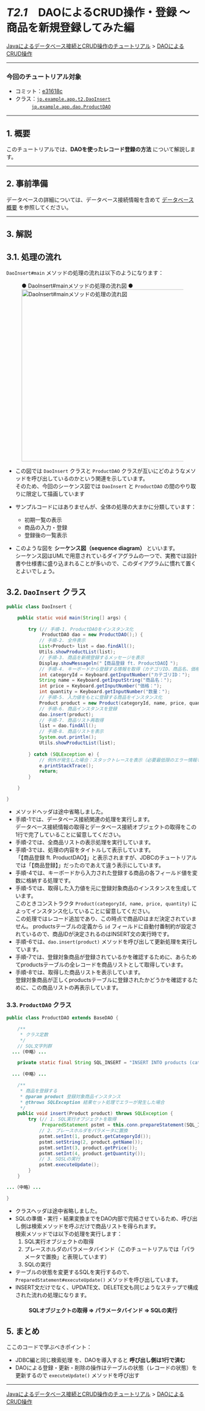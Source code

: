 # *T2.1*　DAOによるCRUD操作・登録 ～ 商品を新規登録してみた編

[Javaによるデータベース接続とCRUD操作のチュートリアル](../tutorials.md) > [DAOによるCRUD操作](./20-dao.md)

---
### 今回のチュートリアル対象

- コミット：[e31618c](https://github.com/612-teacher001/jbasic-dao-demo/commit/e31618c)
- クラス：[`jp.example.app.t2.DaoInsert`](https://github.com/612-teacher001/jbasic-dao-demo/blob/main/src/main/java/jp/example/app/t2/DaoInsert.java)  
　　　[`jp.example.app.dao.ProductDAO`](https://github.com/612-teacher001/jbasic-dao-demo/blob/main/src/main/java/jp/example/app/dao/ProductDAO.java)

---

## 1. 概要

このチュートリアルでは、**DAOを使ったレコード登録の方法** について解説します。

---

## 2. 事前準備

データベースの詳細については、データベース接続情報を含めて [データベース概要](../00-database.md) を参照してください。

---

## 3. 解説

## 3.1. 処理の流れ
`DaoInsert#main` メソッドの処理の流れは以下のようになります：
<figure>
<figcaption>● DaoInsert#mainメソッドの処理の流れ図 ●</figcaption>
<!-- ![ProductDAO初期形態](../img/productdao.png) -->
<img src="../img/daoinsert_seq.png" width="450" alt="DaoInsert#mainメソッドの処理の流れ図" />
</figure>

- この図では `DaoInsert` クラスと `ProductDAO` クラスが互いにどのようなメソッドを呼び出しているのかという関連を示しています。  
そのため、今回のシーケンス図では `DaoInsert` と `ProductDAO` の間のやり取りに限定して描画しています
- サンプルコードにはありませんが、全体の処理の大まかに分類しています：

	- 初期一覧の表示
	- 商品の入力・登録
	- 登録後の一覧表示

- このような図を **シーケンス図（sequence diagram）** といいます。  
シーケンス図はUMLで用意されているダイアグラムの一つで、実務では設計書や仕様書に盛り込まれることが多いので、このダイアグラムに慣れて置くとよいでしょう。

## 3.2. `DaoInsert` クラス
```java
public class DaoInsert {

	public static void main(String[] args) {
		
		try (// 手順-1. ProductDAOをインスタンス化
			 ProductDAO dao = new ProductDAO();) {
			// 手順-2. 全件表示
			List<Product> list = dao.findAll();
			Utils.showProductList(list);
			// 手順-3. 商品を新規登録するメッセージを表示
			Display.showMessageln("【商品登録 ft. ProductDAO】");
			// 手順-4. キーボードから登録する情報を取得（カテゴリID、商品名、価格、数量）
			int categoryId = Keyboard.getInputNumber("カテゴリID：");
			String name = Keyboard.getInputString("商品名：");
			int price = Keyboard.getInputNumber("価格：");
			int quantity = Keyboard.getInputNumber("数量：");
			// 手順-5. 入力値をもとに登録する商品をインスタンス化
			Product product = new Product(categoryId, name, price, quantity);
			// 手順-6. 商品インスタンスを登録
			dao.insert(product);
			// 手順-7. 商品リスト再取得
			list = dao.findAll();
			// 手順-8. 商品リストを表示
			System.out.println();
			Utils.showProductList(list);
			
		} catch (SQLException e) {
			// 例外が発生した場合：スタックトレースを表示（必要最低限のエラー情報を表示）
			e.printStackTrace();
			return;
		}

	}

}
```
- メソッドヘッダは途中省略しました。
- 手順-1では、データベース接続関連の処理を実行します。  
データベース接続情報の取得とデータベース接続オブジェクトの取得をこの1行で完了していることに留意してください。
- 手順-2では、全商品リストの表示処理を実行しています。
- 手順-3では、処理の内容をタイトルして表示しています。  
「【商品登録 ft. ProductDAO】」と表示されますが、JDBCのチュートリアルでは「【商品登録】」だったのであえて違う表示にしています。
- 手順-4では、キーボードから入力された登録する商品の各フィールド値を変数に格納する処理です。  
- 手順-5では、取得した入力値を元に登録対象商品のインスタンスを生成しています。  
このときコンストラクタ `Product(categoryId, name, price, quantity)` によってインスタンス化していることに留意してください。  
この処理ではレコード追加であり、この時点で商品IDはまだ決定されていません。
productsテーブルの定義から `id` フィールドに自動付番制約が設定されているので、商品IDが決定されるのはINSERT文の実行時です。
- 手順-6では、`dao.insert(product)` メソッドを呼び出して更新処理を実行しています。
- 手順-7では、登録対象商品が登録されているかを確認するために、あらためてproductsテーブルの全レコードを商品リストとして取得しています。
- 手順-8では、取得した商品リストを表示しています。  
登録対象商品が正しくproductsテーブルに登録されたかどうかを確認するために、この商品リストの再表示しています。

### 3.3. `ProductDAO` クラス
```java
public class ProductDAO extends BaseDAO {

	/**
	 * クラス定数
	 */
	// SQL文字列群
  ...（中略）...

	private static final String SQL_INSERT = "INSERT INTO products (category_id, name, price, quantity) VALUES (?, ?, ?, ?)";
	
  ...（中略）...

	/**
	 * 商品を登録する
	 * @param product 登録対象商品インスタンス
	 * @throws SQLException 結果セット処理でエラーが発生した場合
	 */
	public void insert(Product product) throws SQLException {
		try (// 1. SQL実行オブジェクトを取得
			 PreparedStatement pstmt = this.conn.prepareStatement(SQL_INSERT)) {
			// 2. プレースホルダをパラメータに置換
			pstmt.setInt(1, product.getCategoryId());
			pstmt.setString(2, product.getName());
			pstmt.setInt(3, product.getPrice());
			pstmt.setInt(4, product.getQuantity());
			// 3. SQSLの実行
			pstmt.executeUpdate();
		}
	}

...（中略）...

}
```
- クラスヘッダは途中省略しました。
- SQLの準備・実行・結果変換までをDAO内部で完結させているため、呼び出し側は検索メソッドを呼ぶだけで商品リストを得られます。  
検索メソッドでは以下の処理を実行します：
  1. SQL実行オブジェクトの取得
  2. プレースホルダのパラメータバインド（このチュートリアルでは「パラメータで置換」と表現しています）
  3. SQLの実行
- テーブルの状態を変更するSQLを実行するので、`PreparedStatement#executeUpdate()` メソッドを呼び出しています。
- INSERT文だけでなく、UPDATE文、DELETE文も同じようなステップで構成された流れの処理になります。  
	　<div style="padding-left: 35px; font-weight: bold;">SQLオブジェクトの取得 ⇒ パラメータバインド ⇒ SQLの実行</div>

## 5. まとめ

ここのコードで学ぶべきポイント：

  - JDBC編と同じ検索処理 を、DAOを導入すると **呼び出し側は1行で済む**
  - DAOによる登録・更新・削除の操作はテーブルの状態（レコードの状態）を更新するので `executeUpdate()` メソッドを呼び出す

---

[Javaによるデータベース接続とCRUD操作のチュートリアル](../tutorials.md) > [DAOによるCRUD操作](./20-dao.md)
